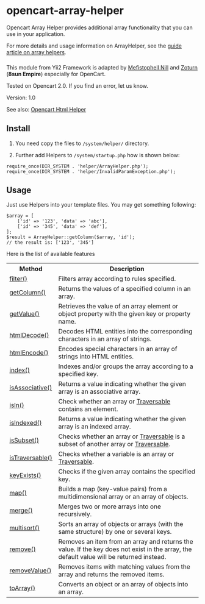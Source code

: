 # opencart-array-helper

Opencart Array Helper provides additional array functionality that you can use in your application.

For more details and usage information on ArrayHelper, see the [guide article on array helpers](http://www.yiiframework.com/doc-2.0/guide-helper-array.html).
###
This module from Yii2 Framework is adapted by [Mefistophell Nill](https://github.com/Mefistophell) and [Zoturn](https://github.com/Zoturn) (**8sun Empire**) especially for OpenCart.

Tested on Opencart 2.0. If you find an error, let us know.

Version: 1.0

See also: [Opencart Html Helper](https://github.com/8sun/opencart-html-helper)

## Install
1. You need copy the files to `/system/helper/` directory.

2. Further add Helpers to `/system/startup.php` how is shown below:

```
require_once(DIR_SYSTEM . 'helper/ArrayHelper.php');
require_once(DIR_SYSTEM . 'helper/InvalidParamException.php');
```

## Usage
Just use Helpers into your template files. You may get something following:

```
$array = [
    ['id' => '123', 'data' => 'abc'],
    ['id' => '345', 'data' => 'def'],
];
$result = ArrayHelper::getColumn($array, 'id');
// the result is: ['123', '345']
```

Here is the list of available features

<table>
    <colgroup>
        <col class="col-method">
        <col class="col-description">
    </colgroup>
    <tbody>
        <tr>
            <th>Method</th><th>Description</th>
        </tr>
        <tr id="filter()">
            <td><a href="http://www.yiiframework.com/doc-2.0/yii-helpers-basearrayhelper.html#filter()-detail">filter()</a></td>
            <td>Filters array according to rules specified.</td>
        </tr>
        <tr id="getColumn()">
            <td><a href="http://www.yiiframework.com/doc-2.0/yii-helpers-basearrayhelper.html#getColumn()-detail">getColumn()</a></td>
            <td>Returns the values of a specified column in an array.</td>
        </tr>
        <tr id="getValue()">
            <td><a href="http://www.yiiframework.com/doc-2.0/yii-helpers-basearrayhelper.html#getValue()-detail">getValue()</a></td>
            <td>Retrieves the value of an array element or object property with the given key or property name.</td>
        </tr>
        <tr id="htmlDecode()">
            <td><a href="http://www.yiiframework.com/doc-2.0/yii-helpers-basearrayhelper.html#htmlDecode()-detail">htmlDecode()</a></td>
            <td>Decodes HTML entities into the corresponding characters in an array of strings.</td>
        </tr>
        <tr id="htmlEncode()">
            <td><a href="http://www.yiiframework.com/doc-2.0/yii-helpers-basearrayhelper.html#htmlEncode()-detail">htmlEncode()</a></td>
            <td>Encodes special characters in an array of strings into HTML entities.</td>
        </tr>
        <tr id="index()">
            <td><a href="http://www.yiiframework.com/doc-2.0/yii-helpers-basearrayhelper.html#index()-detail">index()</a></td>
            <td>Indexes and/or groups the array according to a specified key.</td>
        </tr>
        <tr id="isAssociative()">
            <td><a href="http://www.yiiframework.com/doc-2.0/yii-helpers-basearrayhelper.html#isAssociative()-detail">isAssociative()</a></td>
            <td>Returns a value indicating whether the given array is an associative array.</td>
        </tr>
        <tr id="isIn()">
            <td><a href="http://www.yiiframework.com/doc-2.0/yii-helpers-basearrayhelper.html#isIn()-detail">isIn()</a></td>
            <td>Check whether an array or <a href="http://www.yiiframework.com/doc-2.0/http://www.php.net/class.traversable">Traversable</a> contains an element.</td>
        </tr>
        <tr id="isIndexed()">
            <td><a href="http://www.yiiframework.com/doc-2.0/yii-helpers-basearrayhelper.html#isIndexed()-detail">isIndexed()</a></td>
            <td>Returns a value indicating whether the given array is an indexed array.</td>
        </tr>
        <tr id="isSubset()">
            <td><a href="http://www.yiiframework.com/doc-2.0/yii-helpers-basearrayhelper.html#isSubset()-detail">isSubset()</a></td>
            <td>Checks whether an array or <a href="http://www.yiiframework.com/doc-2.0/http://www.php.net/class.traversable">Traversable</a> is a subset of another array or <a href="http://www.yiiframework.com/doc-2.0/http://www.php.net/class.traversable">Traversable</a>.</td>
        </tr>
        <tr id="isTraversable()">
            <td><a href="http://www.yiiframework.com/doc-2.0/yii-helpers-basearrayhelper.html#isTraversable()-detail">isTraversable()</a></td>
            <td>Checks whether a variable is an array or <a href="http://www.yiiframework.com/doc-2.0/http://www.php.net/class.traversable">Traversable</a>.</td>
        </tr>
        <tr id="keyExists()">
            <td><a href="http://www.yiiframework.com/doc-2.0/yii-helpers-basearrayhelper.html#keyExists()-detail">keyExists()</a></td>
            <td>Checks if the given array contains the specified key.</td>
        </tr>
        <tr id="map()">
            <td><a href="http://www.yiiframework.com/doc-2.0/yii-helpers-basearrayhelper.html#map()-detail">map()</a></td>
            <td>Builds a map (key-value pairs) from a multidimensional array or an array of objects.</td>
        </tr>
        <tr id="merge()">
            <td><a href="http://www.yiiframework.com/doc-2.0/yii-helpers-basearrayhelper.html#merge()-detail">merge()</a></td>
            <td>Merges two or more arrays into one recursively.</td>
        </tr>
        <tr id="multisort()">
            <td><a href="http://www.yiiframework.com/doc-2.0/yii-helpers-basearrayhelper.html#multisort()-detail">multisort()</a></td>
            <td>Sorts an array of objects or arrays (with the same structure) by one or several keys.</td>
        </tr>
        <tr id="remove()">
            <td><a href="http://www.yiiframework.com/doc-2.0/yii-helpers-basearrayhelper.html#remove()-detail">remove()</a></td>
            <td>Removes an item from an array and returns the value. If the key does not exist in the array, the default value
                will be returned instead.</td>
        </tr>
        <tr id="removeValue()">
            <td><a href="http://www.yiiframework.com/doc-2.0/yii-helpers-basearrayhelper.html#removeValue()-detail">removeValue()</a></td>
            <td>Removes items with matching values from the array and returns the removed items.</td>
        </tr>
        <tr id="toArray()">
            <td><a href="http://www.yiiframework.com/doc-2.0/yii-helpers-basearrayhelper.html#toArray()-detail">toArray()</a></td>
            <td>Converts an object or an array of objects into an array.</td>
        </tr>
    </tbody>
</table>

